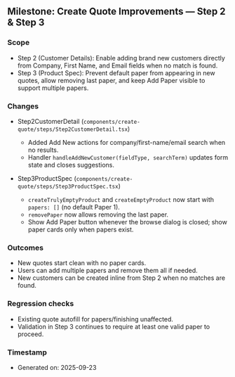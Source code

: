 ## Milestone: Create Quote Improvements — Step 2 & Step 3

### Scope
- Step 2 (Customer Details): Enable adding brand new customers directly from Company, First Name, and Email fields when no match is found.
- Step 3 (Product Spec): Prevent default paper from appearing in new quotes, allow removing last paper, and keep Add Paper visible to support multiple papers.

### Changes
- Step2CustomerDetail (`components/create-quote/steps/Step2CustomerDetail.tsx`)
  - Added Add New actions for company/first-name/email search when no results.
  - Handler `handleAddNewCustomer(fieldType, searchTerm)` updates form state and closes suggestions.

- Step3ProductSpec (`components/create-quote/steps/Step3ProductSpec.tsx`)
  - `createTrulyEmptyProduct` and `createEmptyProduct` now start with `papers: []` (no default Paper 1).
  - `removePaper` now allows removing the last paper.
  - Show Add Paper button whenever the browse dialog is closed; show paper cards only when papers exist.

### Outcomes
- New quotes start clean with no paper cards.
- Users can add multiple papers and remove them all if needed.
- New customers can be created inline from Step 2 when no matches are found.

### Regression checks
- Existing quote autofill for papers/finishing unaffected.
- Validation in Step 3 continues to require at least one valid paper to proceed.

### Timestamp
- Generated on: 2025-09-23



